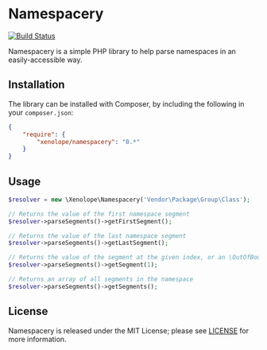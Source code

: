 Namespacery
===========

[![Build Status](https://travis-ci.org/jonjomckay/namespacery.svg?branch=develop)](https://travis-ci.org/jonjomckay/namespacery)

Namespacery is a simple PHP library to help parse namespaces in an easily-accessible way.

## Installation

The library can be installed with Composer, by including the following in your `composer.json`:

```json
{
    "require": {
        "xenolope/namespacery": "0.*"
    }
}
```

## Usage

```php
$resolver = new \Xenolope\Namespacery('Vendor\Package\Group\Class');

// Returns the value of the first namespace segment
$resolver->parseSegments()->getFirstSegment();

// Returns the value of the last namespace segment
$resolver->parseSegments()->getLastSegment();

// Returns the value of the segment at the given index, or an \OutOfBoundsException if the index doesn't exist
$resolver->parseSegments()->getSegment(1);

// Returns an array of all segments in the namespace
$resolver->parseSegments()->getSegments();
```

## License

Namespacery is released under the MIT License; please see [LICENSE](LICENSE) for more information.